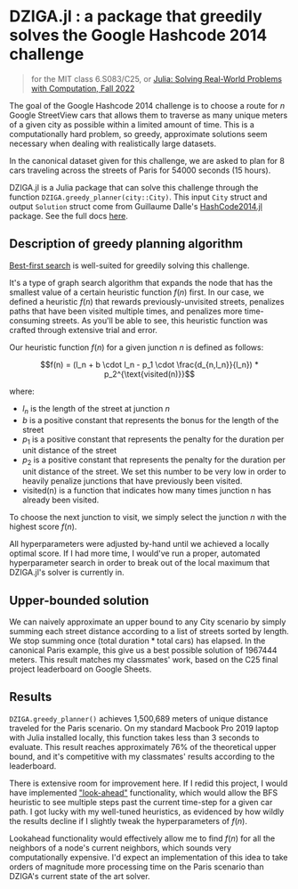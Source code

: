 # DZIGA.jl : a package that  greedily solves the Google Hashcode 2014 challenge
> for the MIT class 6.S083/C25, or [Julia: Solving Real-World Problems with Computation, Fall 2022
](https://github.com/mitmath/JuliaComputation)

The goal of the Google Hashcode 2014 challenge is to choose a route for $n$ Google StreetView cars that allows them to traverse as many unique meters of a given city as possible within a limited amount of time. This is a computationally hard problem, so greedy, approximate solutions seem necessary when dealing with realistically large datasets. 

In the canonical dataset given for this challenge, we are asked to plan for 8 cars traveling across the streets of Paris for 54000 seconds (15 hours).

DZIGA.jl is a Julia package that can solve this challenge through the function `DZIGA.greedy_planner(city::City)`. This input `City` struct and output `Solution` struct come from Guillaume Dalle's [HashCode2014.jl](https://github.com/gdalle/HashCode2014.jl) package. See the full docs [here](https://dukeeagle.github.io/DZIGA.jl/).

## Description of greedy planning algorithm

[Best-first search](https://en.wikipedia.org/wiki/Best-first_search) is well-suited for greedily solving this challenge.

It's a type of graph search algorithm that expands the node that has the smallest value of a certain heuristic function $f(n)$ first. In our case, we defined a heuristic $f(n)$ that rewards previously-unvisited streets, penalizes paths that have been visited multiple times, and penalizes more time-consuming streets. As you'll be able to see, this heuristic function was crafted through extensive trial and error.


Our heuristic function $f(n)$ for a given junction $n$ is defined as follows:

$$f(n) = (l_n + b \cdot l_n - p_1 \cdot \frac{d_{n,l_n}}{l_n}) * p_2^{\text{visited(n)}}$$

where:

- $l_n$ is the length of the street at junction $n$
- $b$ is a positive constant that represents the bonus for the length of the street
- $p_1$ is a positive constant that represents the penalty for the duration per unit distance of the street
- $p_2$ is a positive constant that represents the penalty for the duration per unit distance of the street. We set this number to be very low in order to heavily penalize junctions that have previously been visited.
- $\text{visited(n)}$ is a function that indicates how many times junction n has already been visited.

To choose the next junction to visit, we simply select the junction $n$ with the highest score $f(n)$.

All hyperparameters were adjusted by-hand until we achieved a locally optimal score. If I had more time, I would've run a proper, automated hyperparameter search in order to break out of the local maximum that DZIGA.jl's solver is currently in.



## Upper-bounded solution

We can naively approximate an upper bound to any City scenario by simply summing each street distance according to a list of streets sorted by length. We stop summing once $(\text{total duration}*\text{total cars})$ has elapsed. In the canonical Paris example, this give us a best possible solution of 1967444 meters. This result matches my classmates' work, based on the C25 final project leaderboard on Google Sheets.

## Results

`DZIGA.greedy_planner()` achieves 1,500,689 meters of unique distance traveled for the Paris scenario. On my standard Macbook Pro 2019 laptop with Julia installed locally, this function takes less than 3 seconds to evaluate. This result reaches approximately 76% of the theoretical upper bound, and it's competitive with my classmates' results according to the leaderboard.

There is extensive room for improvement here. If I redid this project, I would have implemented ["look-ahead"](https://webdocs.cs.ualberta.ca/~holte/Publications/aaai2010-stern-etal.pdf) functionality, which would allow the BFS heuristic to see multiple steps past the current time-step for a given car path. I got lucky with my well-tuned heuristics, as evidenced by how wildly the results decline if I slightly tweak the hyperparameters of $f(n)$. 

Lookahead functionality would effectively allow me to find $f(n)$ for all the neighbors of a node's current neighbors, which sounds very computationally expensive. I'd expect an implementation of this idea to take orders of magnitude more processing time on the Paris scenario than DZIGA's current state of the art solver.
